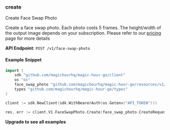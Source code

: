 
### create <a name="create"></a>
Create Face Swap Photo

Create a face swap photo. Each photo costs 5 frames. The height/width of the output image depends on your subscription. Please refer to our [pricing](/pricing) page for more details

**API Endpoint**: `POST /v1/face-swap-photo`

#### Example Snippet

```go
import (
	sdk "github.com/magichourhq/magic-hour-go/client"
	os "os"
	face_swap_photo "github.com/magichourhq/magic-hour-go/resources/v1/face_swap_photo"
	types "github.com/magichourhq/magic-hour-go/types"
)

client := sdk.NewClient(sdk.WithBearerAuth(os.Getenv("API_TOKEN")))

res, err := client.V1.FaceSwapPhoto.Create(face_swap_photo.CreateRequest { Assets: types.PostV1FaceSwapPhotoBodyAssets { SourceFilePath: "image/id/1234.png", TargetFilePath: "image/id/1234.png" } })
```

**Upgrade to see all examples**
